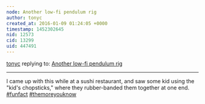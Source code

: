 ```yaml
---
node: Another low-fi pendulum rig
author: tonyc
created_at: 2016-01-09 01:24:05 +0000
timestamp: 1452302645
nid: 12573
cid: 13299
uid: 447491
---
```




[tonyc](../profile/tonyc) replying to: [Another low-fi pendulum rig](../notes/tonyc/01-09-2016/another-low-fi-pendulum-rig)

----
I came up with this while at a sushi restaurant, and saw some kid using the "kid's chopsticks," where they rubber-banded them together at one end. [#funfact](/tag/funfact) [#themoreyouknow](/tag/themoreyouknow)